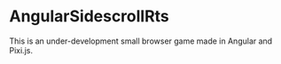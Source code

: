 # AngularSidescrollRts

This is an under-development small browser game made in Angular and Pixi.js.

